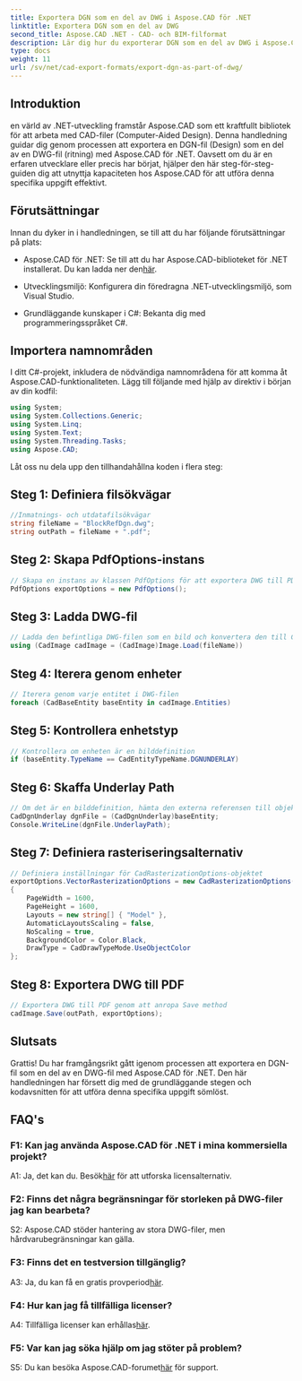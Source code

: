 ```yaml
---
title: Exportera DGN som en del av DWG i Aspose.CAD för .NET
linktitle: Exportera DGN som en del av DWG
second_title: Aspose.CAD .NET - CAD- och BIM-filformat
description: Lär dig hur du exporterar DGN som en del av DWG i Aspose.CAD för .NET. Följ vår steg-för-steg-guide för sömlös integration.
type: docs
weight: 11
url: /sv/net/cad-export-formats/export-dgn-as-part-of-dwg/
---
```

## Introduktion

en värld av .NET-utveckling framstår Aspose.CAD som ett kraftfullt bibliotek för att arbeta med CAD-filer (Computer-Aided Design). Denna handledning guidar dig genom processen att exportera en DGN-fil (Design) som en del av en DWG-fil (ritning) med Aspose.CAD för .NET. Oavsett om du är en erfaren utvecklare eller precis har börjat, hjälper den här steg-för-steg-guiden dig att utnyttja kapaciteten hos Aspose.CAD för att utföra denna specifika uppgift effektivt.

## Förutsättningar

Innan du dyker in i handledningen, se till att du har följande förutsättningar på plats:

-  Aspose.CAD för .NET: Se till att du har Aspose.CAD-biblioteket för .NET installerat. Du kan ladda ner den[här](https://releases.aspose.com/cad/net/).

- Utvecklingsmiljö: Konfigurera din föredragna .NET-utvecklingsmiljö, som Visual Studio.

- Grundläggande kunskaper i C#: Bekanta dig med programmeringsspråket C#.

## Importera namnområden

I ditt C#-projekt, inkludera de nödvändiga namnområdena för att komma åt Aspose.CAD-funktionaliteten. Lägg till följande med hjälp av direktiv i början av din kodfil:

```csharp
using System;
using System.Collections.Generic;
using System.Linq;
using System.Text;
using System.Threading.Tasks;
using Aspose.CAD;
```

Låt oss nu dela upp den tillhandahållna koden i flera steg:

## Steg 1: Definiera filsökvägar

```csharp
//Inmatnings- och utdatafilsökvägar
string fileName = "BlockRefDgn.dwg";
string outPath = fileName + ".pdf";
```

## Steg 2: Skapa PdfOptions-instans

```csharp
// Skapa en instans av klassen PdfOptions för att exportera DWG till PDF
PdfOptions exportOptions = new PdfOptions();
```

## Steg 3: Ladda DWG-fil

```csharp
// Ladda den befintliga DWG-filen som en bild och konvertera den till CadImage-typ
using (CadImage cadImage = (CadImage)Image.Load(fileName))
```

## Steg 4: Iterera genom enheter

```csharp
// Iterera genom varje entitet i DWG-filen
foreach (CadBaseEntity baseEntity in cadImage.Entities)
```

## Steg 5: Kontrollera enhetstyp

```csharp
// Kontrollera om enheten är en bilddefinition
if (baseEntity.TypeName == CadEntityTypeName.DGNUNDERLAY)
```

## Steg 6: Skaffa Underlay Path

```csharp
// Om det är en bilddefinition, hämta den externa referensen till objektet
CadDgnUnderlay dgnFile = (CadDgnUnderlay)baseEntity;
Console.WriteLine(dgnFile.UnderlayPath);
```

## Steg 7: Definiera rasteriseringsalternativ

```csharp
// Definiera inställningar för CadRasterizationOptions-objektet
exportOptions.VectorRasterizationOptions = new CadRasterizationOptions()
{
    PageWidth = 1600,
    PageHeight = 1600,
    Layouts = new string[] { "Model" },
    AutomaticLayoutsScaling = false,
    NoScaling = true,
    BackgroundColor = Color.Black,
    DrawType = CadDrawTypeMode.UseObjectColor
};
```

## Steg 8: Exportera DWG till PDF

```csharp
// Exportera DWG till PDF genom att anropa Save method
cadImage.Save(outPath, exportOptions);
```

## Slutsats

Grattis! Du har framgångsrikt gått igenom processen att exportera en DGN-fil som en del av en DWG-fil med Aspose.CAD för .NET. Den här handledningen har försett dig med de grundläggande stegen och kodavsnitten för att utföra denna specifika uppgift sömlöst.

## FAQ's

### F1: Kan jag använda Aspose.CAD för .NET i mina kommersiella projekt?
 A1: Ja, det kan du. Besök[här](https://purchase.aspose.com/buy) för att utforska licensalternativ.

### F2: Finns det några begränsningar för storleken på DWG-filer jag kan bearbeta?
S2: Aspose.CAD stöder hantering av stora DWG-filer, men hårdvarubegränsningar kan gälla.

### F3: Finns det en testversion tillgänglig?
 A3: Ja, du kan få en gratis provperiod[här](https://releases.aspose.com/).

### F4: Hur kan jag få tillfälliga licenser?
 A4: Tillfälliga licenser kan erhållas[här](https://purchase.aspose.com/temporary-license/).

### F5: Var kan jag söka hjälp om jag stöter på problem?
 S5: Du kan besöka Aspose.CAD-forumet[här](https://forum.aspose.com/c/cad/19) för support.